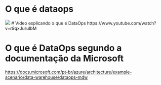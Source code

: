 # O que é dataops 
<img src="https://upload.wikimedia.org/wikipedia/commons/thumb/a/a2/Dataops.gif/220px-Dataops.gif">
# Vídeo explicando o que é DataOps
https://www.youtube.com/watch?v=r9qxJuruIbM

# O que é DataOps segundo a documentação da Microsoft
https://docs.microsoft.com/pt-br/azure/architecture/example-scenario/data-warehouse/dataops-mdw

